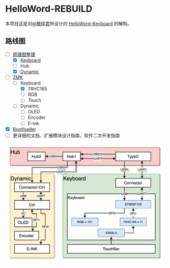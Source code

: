 HelloWord-REBUILD
==========

本项目这是对[@稚晖君](https://github.com/peng-zhihui)所设计的 [HelloWord-Keyboard](https://github.com/peng-zhihui/HelloWord-Keyboard) 的解构。

## 路线图

- [ ] [原理图整理](https://github.com/HelloWord-REBUILD/schematics)
    - [x] [Keyboard](https://github.com/HelloWord-REBUILD/schematics/raw/master/HelloWord-Keyboard_SCH.PDF)
    - [ ] Hub
    - [x] [Dynamic](https://github.com/HelloWord-REBUILD/schematics/raw/master/HelloWord-Dynamic_SCH.PDF)
- [ ] [ZMK](https://github.com/HelloWord-REBUILD/zmk)
    - [ ] Keyboard
        - [x] 74HC165
        - [ ] RGB
        - [ ] Touch
    - [ ] Dynamic
        - [ ] OLED
        - [ ] Encoder
        - [ ] E-Ink
- [x] [Bootloader](https://github.com/HelloWord-REBUILD/stm32-hid-bootloader)
- [ ] 更详细的文档、扩展模块设计指南、软件二次开发指南

![](https://github.com/peng-zhihui/HelloWord-Keyboard/raw/main/5.Docs/2.Images/hw5.png)
